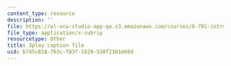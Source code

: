```yaml
---
content_type: resource
description: ''
file: https://ol-ocw-studio-app-qa.s3.amazonaws.com/courses/8-701-introduction-to-nuclear-and-particle-physics-fall-2020/b745c818763cf83f1629538f2161e68d_-WIAoAG4SyA.srt
file_type: application/x-subrip
resourcetype: Other
title: 3play caption file
uid: b745c818-763c-f83f-1629-538f2161e68d
---
```

